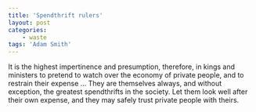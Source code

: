 ```yaml
---
title: 'Spendthrift rulers'
layout: post
categories:
    - waste
tags: 'Adam Smith'
---
```


It is the highest impertinence and presumption, therefore, in kings and ministers to pretend to watch over the economy of private people, and to restrain their expense … They are themselves always, and without exception, the greatest spendthrifts in the society. Let them look well after their own expense, and they may safely trust private people with theirs.